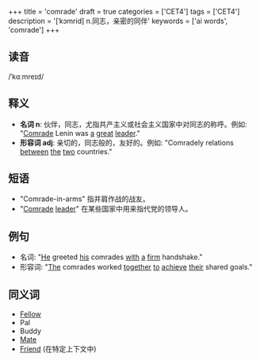 +++
title = 'comrade'
draft = true
categories = ['CET4']
tags = ['CET4']
description = '[ˈkɔmrid] n.同志，亲密的同伴'
keywords = ['ai words', 'comrade']
+++

## 读音
/ˈkɑːmreɪd/

## 释义
- **名词 n**: 伙伴，同志，尤指共产主义或社会主义国家中对同志的称呼。例如: "[Comrade](/zh/post/comrade/) Lenin was [a](/zh/post/a/) [great](/zh/post/great/) [leader](/zh/post/leader/)."
- **形容词 adj**: 亲切的，同志般的，友好的。例如: "Comradely relations [between](/zh/post/between/) [the](/zh/post/the/) [two](/zh/post/two/) countries."

## 短语
- "Comrade-in-arms" 指并肩作战的战友。
- "[Comrade](/zh/post/comrade/) [leader](/zh/post/leader/)" 在某些国家中用来指代党的领导人。

## 例句
- 名词: "[He](/zh/post/he/) greeted [his](/zh/post/his/) comrades [with](/zh/post/with/) [a](/zh/post/a/) [firm](/zh/post/firm/) handshake."
- 形容词: "[The](/zh/post/the/) comrades worked [together](/zh/post/together/) [to](/zh/post/to/) [achieve](/zh/post/achieve/) [their](/zh/post/their/) shared goals."

## 同义词
- [Fellow](/zh/post/fellow/)
- Pal
- Buddy
- [Mate](/zh/post/mate/)
- [Friend](/zh/post/friend/) (在特定上下文中)
